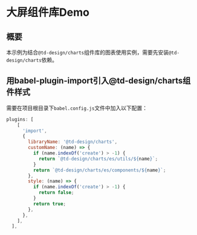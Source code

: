 # 大屏组件库Demo

## 概要

本示例为结合`@td-design/charts`组件库的图表使用实例，需要先安装`@td-design/charts`依赖。

## 用babel-plugin-import引入@td-design/charts组件样式

需要在项目根目录下`babel.config.js`文件中加入以下配置：

```js
plugins: [
    [
      'import',
      {
        libraryName: '@td-design/charts',
        customName: (name) => {
          if (name.indexOf('create') > -1) {
            return `@td-design/charts/es/utils/${name}`;
          }
          return `@td-design/charts/es/components/${name}`;
        },
        style: (name) => {
          if (name.indexOf('create') > -1) {
            return false;
          }
          return true;
        },
      },
    ],
  ],
```